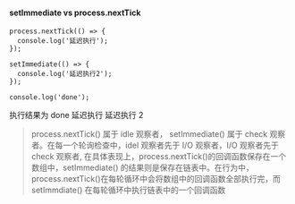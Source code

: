 #### setImmediate vs process.nextTick

```nodejs
process.nextTick(() => {
  console.log('延迟执行');
});

setImmediate(() => {
  console.log('延迟执行2');
});

console.log('done');
```

执行结果为 done 延迟执行 延迟执行 2

> process.nextTick() 属于 idle 观察者， setImmediate() 属于 check 观察者。在每一个轮询检查中，idel 观察者先于 I/O 观察者，I/O 观察者先于 check 观察者, 在具体表现上，process.nextTick()的回调函数保存在一个数组中，setImmediate() 的结果则是保存在链表中。在行为中，process.nextTick()在每轮循环中会将数组中的回调函数全部执行完，而 setImmdiate() 在每轮循环中执行链表中的一个回调函数
